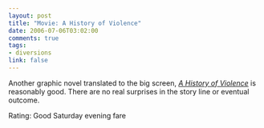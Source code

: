 ```yaml
--- 
layout: post
title: "Movie: A History of Violence"
date: 2006-07-06T03:02:00
comments: true
tags:
- diversions
link: false
---
```

Another graphic novel translated to the big screen, _<a href="http://imdb.com/title/tt0399146/" title="A History of Violence">A History of Violence</a>_ is reasonably good. There are no real surprises in the story line or eventual outcome.

Rating: Good Saturday evening fare
